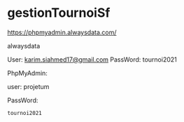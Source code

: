 # gestionTournoiSf

https://phpmyadmin.alwaysdata.com/

alwaysdata

User:
	karim.siahmed17@gmail.com
PassWord:
	tournoi2021


PhpMyAdmin:

user:
	projetum
	
PassWord:
		
	tournoi2021

